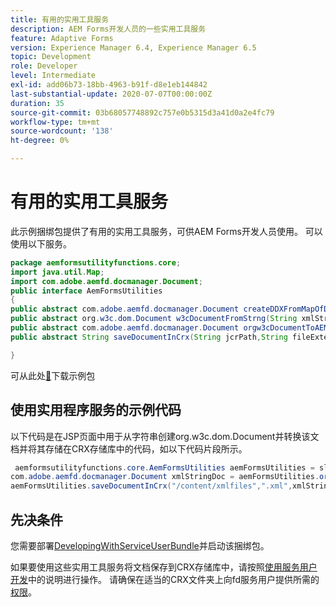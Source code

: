 ```yaml
---
title: 有用的实用工具服务
description: AEM Forms开发人员的一些实用工具服务
feature: Adaptive Forms
version: Experience Manager 6.4, Experience Manager 6.5
topic: Development
role: Developer
level: Intermediate
exl-id: add06b73-18bb-4963-b91f-d8e1eb144842
last-substantial-update: 2020-07-07T00:00:00Z
duration: 35
source-git-commit: 03b68057748892c757e0b5315d3a41d0a2e4fc79
workflow-type: tm+mt
source-wordcount: '138'
ht-degree: 0%

---
```


# 有用的实用工具服务

此示例捆绑包提供了有用的实用工具服务，可供AEM Forms开发人员使用。 可以使用以下服务。


```java
package aemformsutilityfunctions.core;
import java.util.Map;
import com.adobe.aemfd.docmanager.Document;
public interface AemFormsUtilities
{
public abstract com.adobe.aemfd.docmanager.Document createDDXFromMapOfDocuments(Map<String, com.adobe.aemfd.docmanager.Document> paramMap);
public abstract org.w3c.dom.Document w3cDocumentFromStrng(String xmlString);
public abstract com.adobe.aemfd.docmanager.Document orgw3cDocumentToAEMFDDocument(org.w3c.dom.Document xmlDocument);
public abstract String saveDocumentInCrx(String jcrPath,String fileExtension, Document documentToSave);

}
```

可从此处[&#128279;](assets/aemformsutilityfunctions.aemformsutilityfunctions.core-1.0-SNAPSHOT.jar)下载示例包

## 使用实用程序服务的示例代码

以下代码是在JSP页面中用于从字符串创建org.w3c.dom.Document并转换该文档并将其存储在CRX存储库中的代码，如以下代码片段所示。

```java
 aemformsutilityfunctions.core.AemFormsUtilities aemFormsUtilities = sling.getService(aemformsutilityfunctions.core.AemFormsUtilities.class);
com.adobe.aemfd.docmanager.Document xmlStringDoc = aemFormsUtilities.orgw3cDocumentToAEMFDDocument(aemFormsUtilities.w3cDocumentFromStrng("<data><fname>Girish</fname></data>"));
aemFormsUtilities.saveDocumentInCrx("/content/xmlfiles",".xml",xmlStringDoc);
```

## 先决条件


您需要部署[DevelopingWithServiceUserBundle](https://experienceleague.adobe.com/docs/experience-manager-learn/assets/DevelopingWithServiceUser.jar)并启动该捆绑包。


如果要使用这些实用工具服务将文档保存到CRX存储库中，请按照[使用服务用户开发](https://experienceleague.adobe.com/docs/experience-manager-learn/forms/adaptive-forms/service-user-tutorial-develop.html?lang=en#adaptive-forms)中的说明进行操作。 请确保在适当的CRX文件夹上向fd服务用户提供所需的[权限](http://localhost:4502/useradmin)。
